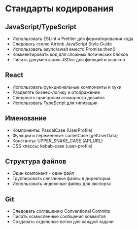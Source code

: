 # Стандарты кодирования

## JavaScript/TypeScript

- Использовать ESLint и Prettier для форматирования кода
- Следовать стилю Airbnb JavaScript Style Guide
- Использовать async/await вместо Promise.then()
- Комментировать код для сложных логических блоков
- Писать документацию JSDoc для функций и классов

## React

- Использовать функциональные компоненты и хуки
- Разделять бизнес-логику и отображение
- Следовать принципам атомарного дизайна
- Использовать TypeScript для типизации

## Именование

- Компоненты: PascalCase (UserProfile)
- Функции и переменные: camelCase (getUserData)
- Константы: UPPER_SNAKE_CASE (API_URL)
- CSS классы: kebab-case (user-profile)

## Структура файлов

- Один компонент - один файл
- Группировать связанные файлы в директории
- Использовать индексные файлы для экспорта

## Git

- Следовать соглашению Conventional Commits
- Писать осмысленные сообщения коммитов
- Создавать отдельные ветки для каждой задачи
